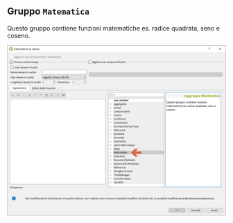 ## Gruppo `Matematica`

Questo gruppo contiene funzioni matematiche es. radice quadrata, seno e coseno.

<img src="/img/matematica/gruppo_matematica1.png">

